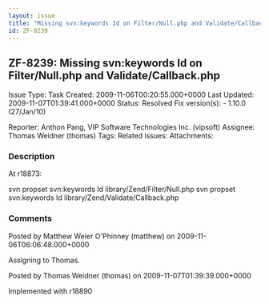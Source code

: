 ```yaml
---
layout: issue
title: "Missing svn:keywords Id on Filter/Null.php and Validate/Callback.php"
id: ZF-8239
---
```


ZF-8239: Missing svn:keywords Id on Filter/Null.php and Validate/Callback.php
-----------------------------------------------------------------------------

 Issue Type: Task Created: 2009-11-06T00:20:55.000+0000 Last Updated: 2009-11-07T01:39:41.000+0000 Status: Resolved Fix version(s): - 1.10.0 (27/Jan/10)
 
 Reporter:  Anthon Pang, VIP Software Technologies Inc. (vipsoft)  Assignee:  Thomas Weidner (thomas)  Tags: 
 Related issues: 
 Attachments: 
### Description

At r18873:

svn propset svn:keywords Id library/Zend/Filter/Null.php svn propset svn:keywords Id library/Zend/Validate/Callback.php

 

 

### Comments

Posted by Matthew Weier O'Phinney (matthew) on 2009-11-06T06:06:48.000+0000

Assigning to Thomas.

 

 

Posted by Thomas Weidner (thomas) on 2009-11-07T01:39:39.000+0000

Implemented with r18890

 

 